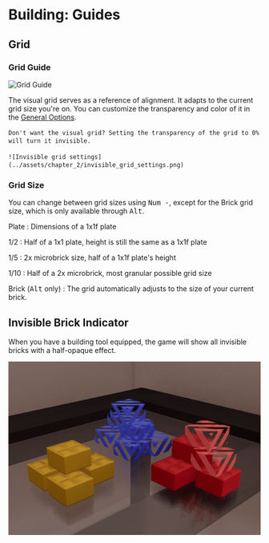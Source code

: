 # Building: Guides

## Grid

### Grid Guide

![Grid Guide](../assets/building/grid_guide.gif)

The visual grid serves as a reference of alignment. It adapts to the current grid size you're on. You can customize the transparency and color of it in the [General Options]().

```admonish tip
Don't want the visual grid? Setting the transparency of the grid to 0% will turn it invisible.

![Invisible grid settings](../assets/chapter_2/invisible_grid_settings.png)
```

### Grid Size

You can change between grid sizes using <kbd>Num -</kbd>, except for the Brick grid size, which is only available through <kbd>Alt</kbd>.

Plate
: Dimensions of a 1x1f plate

1/2
: Half of a 1x1 plate, height is still the same as a 1x1f plate

1/5
: 2x microbrick size, half of a 1x1f plate's height

1/10
: Half of a 2x microbrick, most granular possible grid size

Brick (<kbd>Alt</kbd> only)
: The grid automatically adjusts to the size of your current brick.

## Invisible Brick Indicator

When you have a building tool equipped, the game will show all invisible bricks with a half-opaque effect.

![Invisible](../assets/building/invisible_effect.gif)